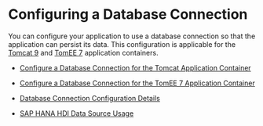 <!-- loio7568c3d036f34a64bb6595b55805bffb -->

# Configuring a Database Connection



You can configure your application to use a database connection so that the application can persist its data. This configuration is applicable for the [Tomcat 9](tomcat-9-ddfc101.md) and [TomEE 7](tomee-7-79c039a.md) application containers.

-   [Configure a Database Connection for the Tomcat Application Container](configure-a-database-connection-for-the-tomcat-application-container-820994a.md)

-   [Configure a Database Connection for the TomEE 7 Application Container](configure-a-database-connection-for-the-tomee-7-application-container-03cfb10.md)

-   [Database Connection Configuration Details](database-connection-configuration-details-f0d2d05.md)

-   [SAP HANA HDI Data Source Usage](sap-hana-hdi-data-source-usage-c9d288e.md)


